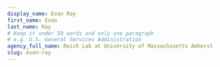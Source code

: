 ```yaml
---
display_name: Evan Ray
first_name: Evan
last_name: Ray
# Keep it under 50 words and only one paragraph
# e.g. U.S. General Services Administration
agency_full_name: Reich Lab at University of Massachusetts Amherst
slug: evan-ray
---
```

